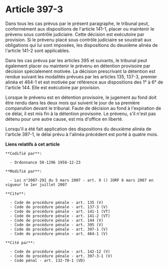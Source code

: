 # Article 397-3

Dans tous les cas prévus par le présent paragraphe, le tribunal peut, conformément aux dispositions de l'article 141-1,
placer ou maintenir le prévenu sous contrôle judiciaire. Cette décision est exécutoire par provision. Si le prévenu placé
sous contrôle judiciaire se soustrait aux obligations qui lui sont imposées, les dispositions du deuxième alinéa de l'article
141-2 sont applicables. 

Dans les cas prévus par les articles 395 et suivants, le tribunal peut également placer ou maintenir le prévenu en détention
provisoire par décision spécialement motivée. La décision prescrivant la détention est rendue suivant les modalités prévues
par les articles 135, 137-3, premier alinéa et 464-1 et est motivée par référence aux dispositions des 1° à 6° de l'article
144. Elle est exécutoire par provision. 

Lorsque le prévenu est en détention provisoire, le jugement au fond doit être rendu dans les deux mois qui suivent le jour de
sa première comparution devant le tribunal. Faute de décision au fond à l'expiration de ce délai, il est mis fin à la
détention provisoire. Le prévenu, s'il n'est pas détenu pour une autre cause, est mis d'office en liberté. 

Lorsqu'il a été fait application des dispositions du deuxième alinéa de l'article 397-1, le délai prévu à l'alinéa précédent
est porté à quatre mois.

**Liens relatifs à cet article**

	**Codifié par**:

	  - Ordonnance 58-1296 1958-12-23

	**Modifié par**:

	  - Loi n°2007-291 du 5 mars 2007 - art. 9 () JORF 6 mars 2007 en vigueur le 1er juillet 2007

	**Cite**:

	  - Code de procédure pénale - art. 135 (V)
	  - Code de procédure pénale - art. 137-3 (V)
	  - Code de procédure pénale - art. 141-1 (VT)
	  - Code de procédure pénale - art. 141-2 (VT)
	  - Code de procédure pénale - art. 144 (V)
	  - Code de procédure pénale - art. 395 (V)
	  - Code de procédure pénale - art. 397-1 (V)
	  - Code de procédure pénale - art. 464-1 (V)

	**Cité par**:

	  - Code de procédure pénale - art. 142-12 (V)
	  - Code de procédure pénale - art. 397-3-1 (V)
	  - Code pénal - art. 132-70-1 (VD)
